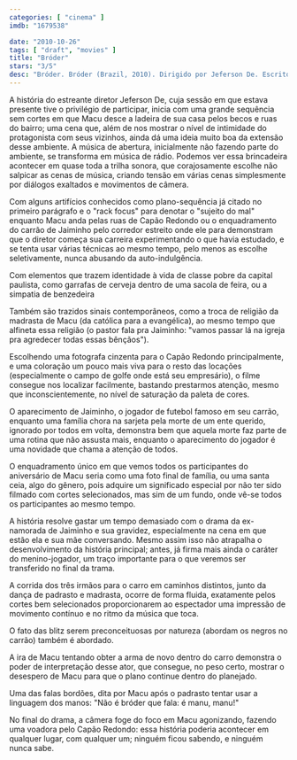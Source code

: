 ```yaml
---
categories: [ "cinema" ]
imdb: "1679538"

date: "2010-10-26"
tags: [ "draft", "movies" ]
title: "Bróder"
stars: "3/5"
desc: "Bróder. Bróder (Brazil, 2010). Dirigido por Jeferson De. Escrito por Newton Cannito, Jeferson De, Laura Malin. Com Caio Blat, Jonathan Haagensen, Silvio Guindane, Cássia Kis Magro, Ailton Graça, Cintia Rosa, Zezé Motta, Lidiane Lisboa."
---
```

A história do estreante diretor Jeferson De, cuja sessão em que estava presente tive o privilégio de participar, inicia com uma grande sequência sem cortes em que Macu desce a ladeira de sua casa pelos becos e ruas do bairro; uma cena que, além de nos mostrar o nível de intimidade do protagonista com seus vizinhos, ainda dá uma ideia muito boa da extensão desse ambiente. A música de abertura, inicialmente não fazendo parte do ambiente, se transforma em música de rádio. Podemos ver essa brincadeira acontecer em quase toda a trilha sonora, que corajosamente escolhe não salpicar as cenas de música, criando tensão em várias cenas simplesmente por diálogos exaltados e movimentos de câmera.

Com alguns artifícios conhecidos como plano-sequência já citado no primeiro parágrafo e o "rack focus" para denotar o "sujeito do mal" enquanto Macu anda pelas ruas de Capão Redondo ou o enquadramento do carrão de Jaiminho pelo corredor estreito onde ele para demonstram que o diretor começa sua carreira experimentando o que havia estudado, e se tenta usar várias técnicas ao mesmo tempo, pelo menos as escolhe seletivamente, nunca abusando da auto-indulgência.

Com elementos que trazem identidade à vida de classe pobre da capital paulista, como garrafas de cerveja dentro de uma sacola de feira, ou a simpatia de benzedeira

Também são trazidos sinais contemporâneos, como a troca de religião da madrasta de Macu (da católica para a evangélica), ao mesmo tempo que alfineta essa religião (o pastor fala pra Jaiminho: "vamos passar lá na igreja pra agredecer todas essas bênçãos").

Escolhendo uma fotografa cinzenta para o Capão Redondo principalmente, e uma coloração um pouco mais viva para o resto das locações (especialmente o campo de golfe onde está seu empresário), o filme consegue nos localizar facilmente, bastando prestarmos atenção, mesmo que inconscientemente, no nível de saturação da paleta de cores.

O aparecimento de Jaiminho, o jogador de futebol famoso em seu carrão, enquanto uma família chora na sarjeta pela morte de um ente querido, ignorado por todos em volta, demonstra bem que aquela morte faz parte de uma rotina que não assusta mais, enquanto o aparecimento do jogador é uma novidade que chama a atenção de todos.

O enquadramento único em que vemos todos os participantes do aniversário de Macu seria como uma foto final de família, ou uma santa ceia, algo do gênero, pois adquire um significado especial por não ter sido filmado com cortes selecionados, mas sim de um fundo, onde vê-se todos os participantes ao mesmo tempo.

A história resolve gastar um tempo demasiado com o drama da ex-namorada de Jaiminho e sua gravidez, especialmente na cena em que estão ela e sua mãe conversando. Mesmo assim isso não atrapalha o desenvolvimento da história principal; antes, já firma mais ainda o caráter do menino-jogador, um traço importante para o que veremos ser transferido no final da trama.

A corrida dos três irmãos para o carro em caminhos distintos, junto da dança de padrasto e madrasta, ocorre de forma fluida, exatamente pelos cortes bem selecionados proporcionarem ao espectador uma impressão de movimento contínuo e no ritmo da música que toca.

O fato das blitz serem preconceituosas por natureza (abordam os negros no carrão) também é abordado.

A ira de Macu tentando obter a arma de novo dentro do carro demonstra o poder de interpretação desse ator, que consegue, no peso certo, mostrar o desespero de Macu para que o plano continue dentro do planejado.

Uma das falas bordões, dita por Macu após o padrasto tentar usar a linguagem dos manos: "Não é bróder que fala: é manu, manu!"

No final do drama, a câmera foge do foco em Macu agonizando, fazendo uma voadora pelo Capão Redondo: essa história poderia acontecer em qualquer lugar, com qualquer um; ninguém ficou sabendo, e ninguém nunca sabe.
